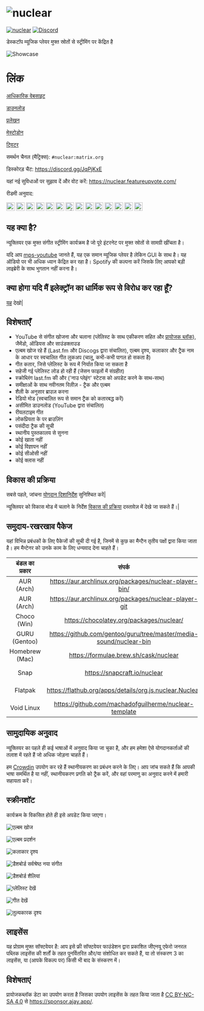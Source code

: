 # ![nuclear](https://i.imgur.com/oT1006i.png)
[![nuclear](https://snapcraft.io//nuclear/badge.svg)](https://snapcraft.io/nuclear) [![Discord](https://img.shields.io/badge/Discord-7289DA?style=for-the-badge&logo=discord&logoColor=white)](https://discord.gg/JqPjKxE)

डेस्कटॉप म्यूजिक प्लेयर मुफ्त स्रोतों से स्ट्रीमिंग पर केंद्रित है

![Showcase](https://i.imgur.com/8qHu66J.png)

# लिंक

[आधिकारिक वेबसाइट](https://nuclear.js.org)

[डाउनलोड](https://github.com/nukeop/nuclear/releases)

[प्रलेखन](https://nukeop.gitbook.io/nuclear/)

[मेस्टोडोन](https://fosstodon.org/@nuclearplayer)

[ट्विटर](https://twitter.com/nuclear_player)

समर्थन चैनल (मैट्रिक्स): `#nuclear:matrix.org`

डिस्कोरड़ चैट: https://discord.gg/JqPjKxE

यहां नई सुविधाओं पर सुझाव दें और वोट करें: https://nuclear.featureupvote.com/

रीडमी अनुवाद:

<kbd>[<img title="Deutsch" alt="Deutsch" src="https://cdn.statically.io/gh/hjnilsson/country-flags/master/svg/de.svg" width="22">](docs/README-de.md)</kbd>
<kbd>[<img title="Português" alt="Português" src="https://cdn.statically.io/gh/hjnilsson/country-flags/master/svg/br.svg" width="22">](docs/README-ptbr.md)</kbd>
<kbd>[<img title="Svenska" alt="Svenska" src="https://cdn.statically.io/gh/hjnilsson/country-flags/master/svg/se.svg" width="22">](docs/README-se.md)</kbd>
<kbd>[<img title="English" alt="English" src="https://cdn.statically.io/gh/hjnilsson/country-flags/master/svg/us.svg" width="22">](README.md)</kbd>
<kbd>[<img title="Hebrew" alt="Hebrew" src="https://cdn.statically.io/gh/hjnilsson/country-flags/master/svg/il.svg" width="22">](docs/README-he.md)</kbd>
<kbd>[<img title="Italiano" alt="Italiano" src="https://cdn.statically.io/gh/hjnilsson/country-flags/master/svg/it.svg" width="22">](docs/README-it.md)</kbd>
<kbd>[<img title="Türkçe" alt="Türkçe" src="https://cdn.statically.io/gh/hjnilsson/country-flags/master/svg/tr.svg" width="22">](docs/README-tr.md)</kbd>
<kbd>[<img title="Español" alt="Español" src="https://cdn.statically.io/gh/hjnilsson/country-flags/master/svg/es.svg" width="22">](docs/README-es.md)</kbd>
<kbd>[<img title="Indonesia" alt="Indonesia" src="https://cdn.statically.io/gh/hjnilsson/country-flags/master/svg/id.svg" width="22">](docs/README-id.md)</kbd>
<kbd>[<img title="Français" alt="Français" src="https://cdn.statically.io/gh/hjnilsson/country-flags/master/svg/fr.svg" width="22">](docs/README-fr.md)</kbd>
<kbd>[<img title="Chinese" alt="Chinese" src="https://cdn.statically.io/gh/hjnilsson/country-flags/master/svg/cn.svg" width="22">](docs/README-zh-cn.md)</kbd>
<kbd>[<img title="Russian" alt="Russian" src="https://cdn.statically.io/gh/hjnilsson/country-flags/master/svg/ru.svg" width="22">](docs/README-ru.md)</kbd>
<kbd>[<img title="Polski" alt="Polski" src="https://cdn.statically.io/gh/hjnilsson/country-flags/master/svg/pl.svg" width="22">](docs/README-pl.md)</kbd>
<kbd>[<img title="Hindi" alt="Hindi" src="https://cdn.statically.io/gh/hjnilsson/country-flags/master/svg/in.svg" width="22">](docs/README-hi.md)</kbd>

## यह क्या है?
न्यूक्लियर एक मुफ्त संगीत स्ट्रीमिंग कार्यक्रम है जो पूरे इंटरनेट पर मुफ्त स्रोतों से सामग्री खींचता है।

यदि आप [mps-youtube](https://github.com/mps-youtube/mps-youtube) जानते हैं, यह एक समान म्यूजिक प्लेयर है लेकिन GUI के साथ है।
यह ऑडियो पर भी अधिक ध्यान केंद्रित कर रहा है। Spotify की कल्पना करें जिसके लिए आपको बड़ी लाइब्रेरी के साथ भुगतान नहीं करना है।

## क्या होगा यदि मैं इलेक्ट्रॉन का धार्मिक रूप से विरोध कर रहा हूँ?
[यह](docs/electron.md) देखो|

## विशेषताएँ

- YouTube से संगीत खोजना और चलाना (प्लेलिस्ट के साथ एकीकरण सहित और [प्रायोजक ब्लॉक](https://sponsor.ajay.app/)), जैमेंडो, ऑडियस और साउंडक्लाउड
- एल्बम खोज रहे हैं (Last.fm और Discogs द्वारा संचालित), एल्बम दृश्य, कलाकार और ट्रैक नाम के आधार पर स्वचालित गीत लुकअप (चालू, कभी-कभी पागल हो सकता है)
- गीत कतार, जिसे प्लेलिस्ट के रूप में निर्यात किया जा सकता है
- सहेजी गई प्लेलिस्ट लोड हो रही हैं (जेसन फाइलों में संग्रहीत)
- स्क्रोब्लिंग last.fm की और ('नाउ प्लेइंग' स्टेटस को अपडेट करने के साथ-साथ)
- समीक्षाओं के साथ नवीनतम रिलीज़ - ट्रैक और एल्बम
- शैली के अनुसार ब्राउज़ करना
- रेडियो मोड (स्वचालित रूप से समान ट्रैक को कतारबद्ध करें)
- असीमित डाउनलोड (YouTube द्वारा संचालित)
- रीयलटाइम गीत
- लोकप्रियता के पर ब्राउज़िंग
- पसंदीदा ट्रैक की सूची
- स्थानीय पुस्तकालय से सुनना
- कोई खाता नहीं
- कोई विज्ञापन नहीं
- कोई सीओसी नहीं
- कोई क्लास नहीं

## विकास की प्रक्रिया

सबसे पहले, जांचना [योगदान दिशानिर्देश](https://nukeop.gitbook.io/nuclear/contributing/contribution-guidelines) सुनिश्चित करें|

न्यूक्लियर को विकास मोड में चलाने के निर्देश [विकास की प्रक्रिया](https://nukeop.gitbook.io/nuclear/developer-resources/development-process) दस्तावेज़ में देखे जा सकते हैं।|

## समुदाय-रखरखाव पैकेज

यहां विभिन्न प्रबंधकों के लिए पैकेजों की सूची दी गई है, जिनमें से कुछ का मैन्टैन तृतीय पक्षों द्वारा किया जाता है। हम मैन्टेनर को उनके काम के लिए धन्यवाद देना चाहते हैं।

| बंडल का प्रकार   | संपर्क                                                               | मैन्टेनर                                   | इंस्टॉलेशन का तरीका                         |
|:--------------:|:------------------------------------------------------------------:|:--------------------------------------------:|:---------------------------------------------:|
| AUR (Arch)     | https://aur.archlinux.org/packages/nuclear-player-bin/             | [nukeop](https://github.com/nukeop)          | yay -s nuclear-player-bin                     |
| AUR (Arch)     | https://aur.archlinux.org/packages/nuclear-player-git              | [nukeop](https://github.com/nukeop)          | yay -s nuclear-player-git                     |
| Choco (Win)    | https://chocolatey.org/packages/nuclear/                           | [JourneyOver](https://github.com/JourneyOver)| choco install nuclear                         |
| GURU (Gentoo)  | https://github.com/gentoo/guru/tree/master/media-sound/nuclear-bin | Orphaned    | emerge nuclear-bin                            |
| Homebrew (Mac) | https://formulae.brew.sh/cask/nuclear                              | Homebrew                                     | brew install --cask nuclear                   |
| Snap           | https://snapcraft.io/nuclear                                       | [nukeop](https://github.com/nukeop)          | sudo snap install nuclear                     |
| Flatpak        | https://flathub.org/apps/details/org.js.nuclear.Nuclear            | [nukeop](https://github.com/nukeop)          | flatpak install flathub org.js.nuclear.Nuclear|
| Void Linux     | https://github.com/machadofguilherme/nuclear-template              | [machadofguilherme](https://github.com/machadofguilherme) | See readme


## सामुदायिक अनुवाद
न्यूक्लियर का पहले ही कई भाषाओं में अनुवाद किया जा चुका है, और हम हमेशा ऐसे योगदानकर्ताओं की तलाश में रहते हैं जो अधिक जोड़ना चाहते हैं।

हम [Crowdin](https://crowdin.com/project/nuclear) उपयोग कर रहे हैं स्थानीयकरण का प्रबंधन करने के लिए। आप जांच सकते हैं कि आपकी भाषा समर्थित है या नहीं, स्थानीयकरण प्रगति को ट्रैक करें, और वहां परमाणु का अनुवाद करने में हमारी सहायता करें।

## स्क्रीनशॉट
कार्यक्रम के विकसित होते ही इसे अपडेट किया जाएगा।

![एल्बम खोज](https://i.imgur.com/idFVnAF.png)

![एल्बम प्रदर्शन](https://i.imgur.com/Kvzo3q7.png)

![कलाकार दृश्य](https://i.imgur.com/imBLYl3.png)

![डैशबोर्ड सर्वश्रेष्ठ नया संगीत](https://i.imgur.com/bMDrR4M.png)

![डैशबोर्ड शैलियां](https://i.imgur.com/g0aCmKx.png)

![प्लेलिस्ट देखें](https://i.imgur.com/2VMXHDC.png)

![गीत देखें](https://i.imgur.com/7e3DJKJ.png)

![तुल्यकारक दृश्य](https://i.imgur.com/WreRL0w.png)

## लाइसेंस

यह प्रोग्राम मुफ्त सॉफ्टवेयर है: आप इसे फ्री सॉफ्टवेयर फाउंडेशन द्वारा प्रकाशित जीएनयू एफेरो जनरल पब्लिक लाइसेंस की शर्तों के तहत पुनर्वितरित और/या संशोधित कर सकते हैं, या तो संस्करण 3 का लाइसेंस, या (आपके विकल्प पर) किसी भी बाद के संस्करण में।

## विशेषताएं
प्रायोजकब्लॉक डेटा का उपयोग करता है जिसका उपयोग लाइसेंस के तहत किया जाता है [CC BY-NC-SA 4.0](https://creativecommons.org/licenses/by-nc-sa/4.0/) से https://sponsor.ajay.app/.
